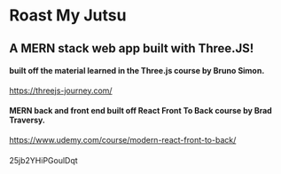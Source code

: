 # Roast My Jutsu

## A MERN stack web app built with Three.JS!

#### built off the material learned in the Three.js course by Bruno Simon.

https://threejs-journey.com/

#### MERN back and front end built off React Front To Back course by Brad Traversy.

https://www.udemy.com/course/modern-react-front-to-back/

####

25jb2YHiPGoulDqt

